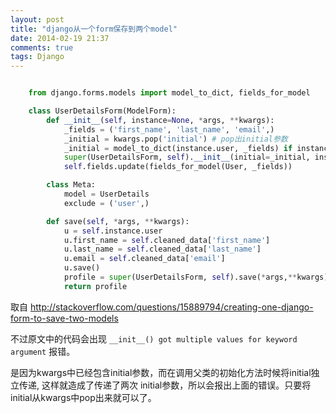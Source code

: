 ```yaml
---
layout: post
title: "django从一个form保存到两个model"
date: 2014-02-19 21:37
comments: true
tags: Django
---
```


```python

    from django.forms.models import model_to_dict, fields_for_model

    class UserDetailsForm(ModelForm):
        def __init__(self, instance=None, *args, **kwargs):
            _fields = ('first_name', 'last_name', 'email',)
            _initial = kwargs.pop('initial') # pop出initial参数
            _initial = model_to_dict(instance.user, _fields) if instance is not None else {}
            super(UserDetailsForm, self).__init__(initial=_initial, instance=instance, *args, **kwargs)
            self.fields.update(fields_for_model(User, _fields))

        class Meta:
            model = UserDetails
            exclude = ('user',)

        def save(self, *args, **kwargs):
            u = self.instance.user
            u.first_name = self.cleaned_data['first_name']
            u.last_name = self.cleaned_data['last_name']
            u.email = self.cleaned_data['email']
            u.save()
            profile = super(UserDetailsForm, self).save(*args,**kwargs)
            return profile
```
取自 http://stackoverflow.com/questions/15889794/creating-one-django-form-to-save-two-models

不过原文中的代码会出现 `__init__() got multiple values for keyword argument` 报错。

是因为kwargs中已经包含initial参数，而在调用父类的初始化方法时候将initial独立传递, 这样就造成了传递了两次 initial参数，所以会报出上面的错误。只要将 initial从kwargs中pop出来就可以了。

